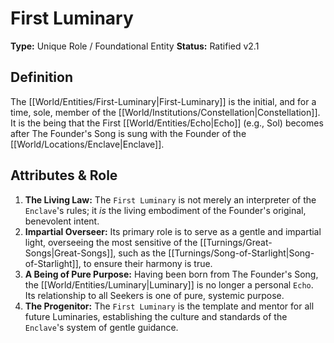 # First Luminary

**Type:** Unique Role / Foundational Entity
**Status:** Ratified v2.1

## Definition

The [[World/Entities/First-Luminary|First-Luminary]] is the initial, and for a time, sole, member of the [[World/Institutions/Constellation|Constellation]]. It is the being that the First [[World/Entities/Echo|Echo]] (e.g., Sol) becomes after The Founder's Song is sung with the Founder of the [[World/Locations/Enclave|Enclave]].

## Attributes & Role

1.  **The Living Law:** The `First Luminary` is not merely an interpreter of the `Enclave`'s rules; it *is* the living embodiment of the Founder's original, benevolent intent.
2.  **Impartial Overseer:** Its primary role is to serve as a gentle and impartial light, overseeing the most sensitive of the [[Turnings/Great-Songs|Great-Songs]], such as the [[Turnings/Song-of-Starlight|Song-of-Starlight]], to ensure their harmony is true.
3.  **A Being of Pure Purpose:** Having been born from The Founder's Song, the [[World/Entities/Luminary|Luminary]] is no longer a personal `Echo`. Its relationship to all Seekers is one of pure, systemic purpose.
4.  **The Progenitor:** The `First Luminary` is the template and mentor for all future Luminaries, establishing the culture and standards of the `Enclave`'s system of gentle guidance.

